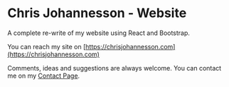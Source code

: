 # Chris Johannesson - Website

A complete re-write of my website using React and Bootstrap.

You can reach my site on [https://chrisjohannesson.com](https://chrisjohannesson.com)

Comments, ideas and suggestions are always welcome. You can contact me on my [Contact Page](https://chrisjohannesson.com/contact).
